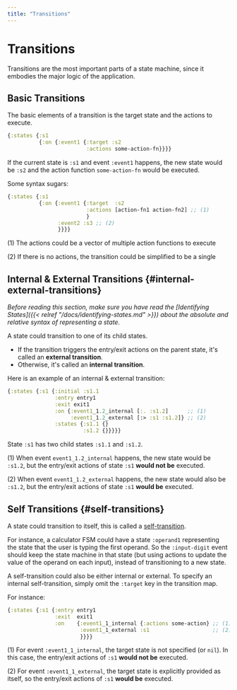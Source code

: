 ```yaml
---
title: "Transitions"
---
```


# Transitions

Transitions are the most important parts of a state machine, since it
embodies the major logic of the application.

## Basic Transitions

The basic elements of a transition is the target state and the actions
to execute.

```clojure
{:states {:s1
          {:on {:event1 {:target :s2
                         :actions some-action-fn}}}}
```

If the current state is `:s1` and event `:event1` happens, the new
state would be `:s2` and the action function `some-action-fn` would be
executed.

Some syntax sugars:

```clojure
{:states {:s1
          {:on {:event1 {:target  :s2
                         :actions [action-fn1 action-fn2] ;; (1)
                         }
                :event2 :s3 ;; (2)
                }}}} 
```

(1) The actions could be a vector of multiple action functions to execute

(2) If there is no actions, the transition could be simplified to be a single


## Internal & External Transitions {#internal-external-transitions}

*Before reading this section, make sure you have read the [Identifying
States]({{< relref "/docs/identifying-states.md" >}}) about the
absolute and relative syntax of representing a state.*

A state could transition to one of its child states.

* If the transition triggers the entry/exit actions on the parent
  state, it's called an **external transition**.
* Otherwise, it's called an **internal transition**.

Here is an example of an internal & external transition:

```clojure
{:states {:s1 {:initial :s1.1
               :entry entry1
               :exit exit1
               :on {:event1_1.2_internal [:. :s1.2]      ;; (1)
                    :event1_1.2_external [:> :s1 :s1.2]} ;; (2)
               :states {:s1.1 {}
                        :s1.2 {}}}}}
```

State `:s1` has two child states `:s1.1` and `:s1.2`.

(1) When event `event1_1.2_internal` happens, the new state would be
`:s1.2`, but the entry/exit actions of state `:s1` **would not be**
executed.

(2) When event `event1_1.2_external` happens, the new state would also
be `:s1.2`, but the entry/exit actions of state `:s1` **would be**
executed.


## Self Transitions {#self-transitions}

A state could transition to itself, this is called a
[self-transition](https://statecharts.github.io/glossary/self-transition.html).

For instance, a calculator FSM could have a state `:operand1`
representing the state that the user is typing the first operand. So
the `:input-digit` event should keep the state machine in that state
(but using actions to update the value of the operand on each input),
instead of transitioning to a new state.

A self-transition could also be either internal or external. To specify an internal self-transition, simply omit the `:target` key in the transition map.

For instance:

```clojure
{:states {:s1 {:entry entry1
               :exit  exit1
               :on    {:event1_1_internal {:actions some-action} ;; (1)
                       :event1_1_external :s1                    ;; (2)
                       }}}}
```

(1) For event `:event1_1_internal`, the target state is not specified
(or `nil`). In this case, the entry/exit actions of `:s1` **would not
be** executed.

(2) For event `:event1_1_external`, the target state is explicitly
provided as itself, so the entry/exit actions of `:s1` **would be**
executed.

